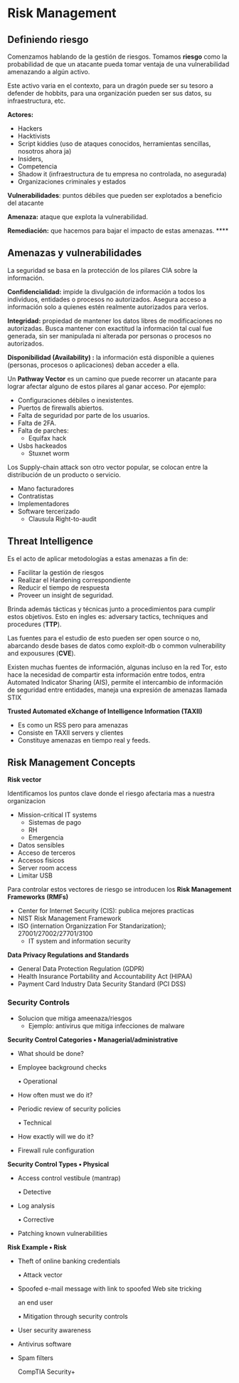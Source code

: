 # Risk Management

## Definiendo riesgo

Comenzamos hablando de la gestión de riesgos. Tomamos **riesgo** como la probabilidad de que un atacante pueda tomar ventaja de una vulnerabilidad amenazando a algún activo.

Este activo varia en el contexto, para un dragón puede ser su tesoro a defender de hobbits, para una organización pueden ser sus datos, su infraestructura, etc.

**Actores:** 

* Hackers
* Hacktivists
* Script kiddies \(uso de ataques conocidos, herramientas sencillas, nosotros ahora ja\)
* Insiders,
* Competencia
* Shadow it \(infraestructura de tu empresa no controlada, no asegurada\)
* Organizaciones criminales y estados

**Vulnerabilidades**: puntos débiles que pueden ser explotados a beneficio del atacante

**Amenaza:** ataque que explota la vulnerabilidad.

**Remediación:** que hacemos para bajar el impacto de estas amenazas. **** 

## Amenazas y vulnerabilidades

La seguridad se basa en la protección de los pilares CIA sobre la información.

**Confidencialidad:** impide la divulgación de información a todos los individuos, entidades o procesos no autorizados. Asegura acceso a información solo a quienes estén realmente autorizados para verlos.

**Integridad:** propiedad de mantener los datos libres de modificaciones no autorizadas. Busca mantener con exactitud la información tal cual fue generada, sin ser manipulada ni alterada por personas o procesos no autorizados.

**Disponibilidad \(Availability\) :** la información está disponible a quienes \(personas, procesos o aplicaciones\) deban acceder a ella.

Un **Pathway Vector** es un camino que puede recorrer un atacante para lograr afectar alguno de estos pilares al ganar acceso. Por ejemplo:

* Configuraciones débiles o inexistentes.
* Puertos de firewalls abiertos.
* Falta de seguridad por parte de los usuarios.
* Falta de 2FA.
* Falta de parches:
  * Equifax hack
* Usbs hackeados
  * Stuxnet worm

Los Supply-chain attack son otro vector popular, se colocan entre la distribución de un producto o servicio.

* Mano facturadores
* Contratistas
* Implementadores
* Software tercerizado
  * Clausula Right-to-audit 

## Threat Intelligence

Es el acto de aplicar metodologías a estas amenazas a fin de:

* Facilitar la gestión de riesgos
* Realizar el Hardening correspondiente
* Reducir el tiempo de respuesta
* Proveer un insight de seguridad.

Brinda además tácticas y técnicas junto a procedimientos para cumplir estos objetivos. Esto en ingles es: adversary tactics, techniques and procedures \(**TTP**\).

Las fuentes para el estudio de esto pueden ser open source o no, abarcando desde bases de datos como exploit-db o common vulnerability and expousures \(**CVE**\).

Existen muchas fuentes de información, algunas incluso en la red Tor, esto hace la necesidad de compartir esta información entre todos, entra Automated Indicator Sharing \(AIS\), permite el intercambio de información de seguridad entre entidades, maneja una expresión de amenazas llamada STIX

**Trusted Automated eXchange of Intelligence Information \(TAXII\)**

* Es como un RSS pero para amenazas
* Consiste en TAXII servers y clientes
* Constituye amenazas en tiempo real y feeds.

## Risk Management Concepts

**Risk vector**

Identificamos los puntos clave donde el riesgo afectaria mas a nuestra organizacion

* Mission-critical IT systems
  * Sistemas de pago
  * RH
  * Emergencia
* Datos sensibles
* Acceso de terceros
* Accesos fisicos
* Server room access
* Limitar USB 

Para controlar estos vectores de riesgo se introducen los **Risk Management Frameworks \(RMFs\)**

* Center for Internet Security \(CIS\): publica mejores practicas
* NIST Risk Management Framework
* ISO \(internation Organizzation For Standarization\); 27001/27002/27701/3100
  * IT system and information security

**Data Privacy Regulations and Standards**

* General Data Protection Regulation \(GDPR\)
* Health Insurance Portability and Accountability Act \(HIPAA\)
* Payment Card Industry Data Security Standard \(PCI DSS\)

### Security Controls

* Solucion que mitiga ameenaza/riesgos
  * Ejemplo: antivirus que mitiga infecciones de malware

**Security Control Categories • Managerial/administrative**

* What should be done?
* Employee background checks

  • Operational

* How often must we do it?
* Periodic review of security policies

  • Technical

* How exactly will we do it?
* Firewall rule configuration

**Security Control Types • Physical**

* Access control vestibule \(mantrap\)

  • Detective

* Log analysis

  • Corrective

* Patching known vulnerabilities

**Risk Example • Risk**

* Theft of online banking credentials

  • Attack vector

* Spoofed e-mail message with link to spoofed Web site tricking

  an end user

  • Mitigation through security controls

* User security awareness
* Antivirus software
* Spam filters

  CompTIA Security+







